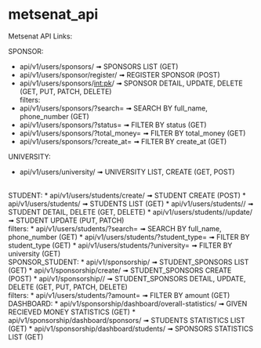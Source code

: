 # metsenat_api

Metsenat API Links:

SPONSOR:
* api/v1/users/sponsors/  ➟  SPONSORS LIST (GET)
* api/v1/users/sponsor/register/  ➟  REGISTER SPONSOR (POST)
* api/v1/users/sponsors/<int:pk>/  ➟  SPONSOR DETAIL, UPDATE, DELETE (GET, PUT, PATCH, DELETE)<br>
filters:
* api/v1/users/sponsors/?search=  ➟  SEARCH BY full_name, phone_number (GET)
* api/v1/users/sponsors/?status=  ➟  FILTER BY status (GET)
* api/v1/users/sponsors/?total_money=  ➟  FILTER BY total_money (GET)
* api/v1/users/sponsors/?create_at=  ➟  FILTER BY create_at (GET)


UNIVERSITY:
* api/v1/users/university/  ➟  UNIVERSITY LIST, CREATE (GET, POST)

<br>
STUDENT:
* api/v1/users/students/create/  ➟  STUDENT CREATE (POST)
* api/v1/users/students/  ➟  STUDENTS LIST (GET)
* api/v1/users/students/<int:pk>/  ➟  STUDENT DETAIL, DELETE (GET, DELETE)
* api/v1/users/students/<int:pk>/update/  ➟  STUDENT UPDATE (PUT, PATCH)
<br>
filters:
* api/v1/users/students/?search=  ➟  SEARCH BY full_name, phone_number (GET)
* api/v1/users/students/?student_type=  ➟  FILTER BY student_type (GET)
* api/v1/users/students/?university=  ➟  FILTER BY university (GET)

<br>
SPONSOR_STUDENT:
* api/v1/sponsorship/  ➟  STUDENT_SPONSORS LIST (GET)
* api/v1/sponsorship/create/  ➟  STUDENT_SPONSORS CREATE (POST)
* api/v1/sponsorship/<int:pk>/  ➟  STUDENT_SPONSORS DETAIL, UPDATE, DELETE (GET, PUT, PATCH, DELETE)
<br>
filters:
* api/v1/users/students/?amount=  ➟  FILTER BY amount (GET)

<br>
DASHBOARD:
* api/v1/sponsorship/dashboard/overall-statistics/  ➟  GIVEN RECIEVED MONEY STATISTICS (GET)
* api/v1/sponsorship/dashboard/sponsors/  ➟  STUDENTS STATISTICS LIST (GET)
* api/v1/sponsorship/dashboard/students/  ➟  SPONSORS STATISTICS LIST (GET)


